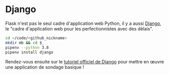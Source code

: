 # Django

Flask n'est pas le seul cadre d'application web Python, il y a aussi [Django](https://www.djangoproject.com/), le "cadre d'application web pour les perfectionnistes avec des délais".

```bash
cd ~/code/<github_nickname>
mkdir mb && cd $_
pipenv --python 3.8
pipenv install django
```

Rendez-vous ensuite sur le [tutoriel officiel de Django](https://docs.djangoproject.com/en/3.1/intro/tutorial01/) pour mettre en œuvre une application de sondage basique !
